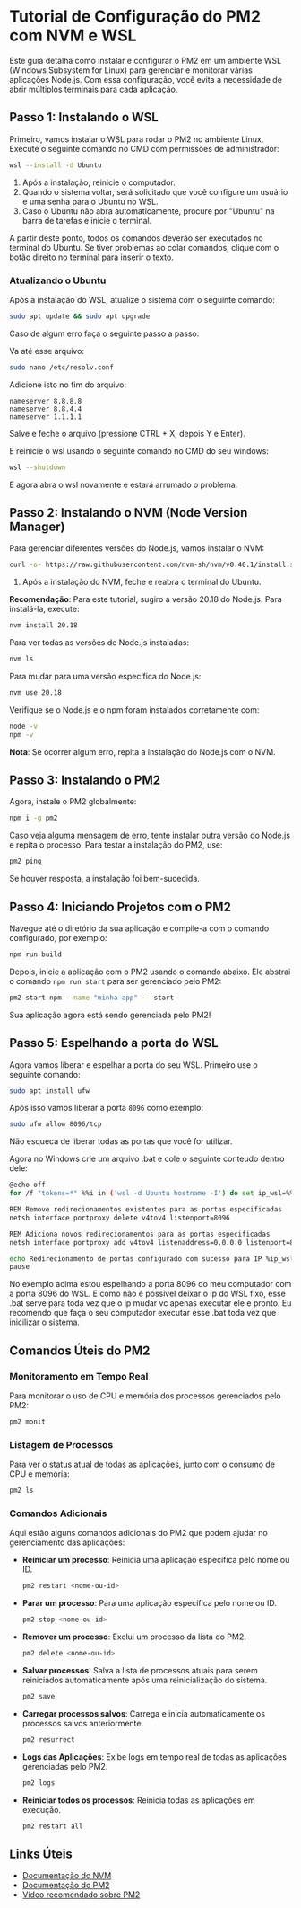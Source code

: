 
# Tutorial de Configuração do PM2 com NVM e WSL

Este guia detalha como instalar e configurar o PM2 em um ambiente WSL (Windows Subsystem for Linux) para gerenciar e monitorar várias aplicações Node.js. Com essa configuração, você evita a necessidade de abrir múltiplos terminais para cada aplicação.

## Passo 1: Instalando o WSL

Primeiro, vamos instalar o WSL para rodar o PM2 no ambiente Linux. Execute o seguinte comando no CMD com permissões de administrador:

```bash
wsl --install -d Ubuntu
```

1. Após a instalação, reinicie o computador.
2. Quando o sistema voltar, será solicitado que você configure um usuário e uma senha para o Ubuntu no WSL.
3. Caso o Ubuntu não abra automaticamente, procure por "Ubuntu" na barra de tarefas e inicie o terminal.

A partir deste ponto, todos os comandos deverão ser executados no terminal do Ubuntu. Se tiver problemas ao colar comandos, clique com o botão direito no terminal para inserir o texto.

### Atualizando o Ubuntu

Após a instalação do WSL, atualize o sistema com o seguinte comando:

```bash
sudo apt update && sudo apt upgrade
```

Caso de algum erro faça o seguinte passo a passo:

Va até esse arquivo:
```bash
sudo nano /etc/resolv.conf
```

Adicione isto no fim do arquivo:

```text
nameserver 8.8.8.8
nameserver 8.8.4.4
nameserver 1.1.1.1
```
Salve e feche o arquivo (pressione CTRL + X, depois Y e Enter).

E reinicie o wsl usando o seguinte comando no CMD do seu windows:

```bash
wsl --shutdown
```

E agora abra o wsl novamente e estará arrumado o problema.

## Passo 2: Instalando o NVM (Node Version Manager)

Para gerenciar diferentes versões do Node.js, vamos instalar o NVM:

```bash
curl -o- https://raw.githubusercontent.com/nvm-sh/nvm/v0.40.1/install.sh | bash
```

1. Após a instalação do NVM, feche e reabra o terminal do Ubuntu.

**Recomendação**: Para este tutorial, sugiro a versão 20.18 do Node.js. Para instalá-la, execute:

```bash
nvm install 20.18
```

Para ver todas as versões de Node.js instaladas:

```bash
nvm ls
```

Para mudar para uma versão específica do Node.js:

```bash
nvm use 20.18
```

Verifique se o Node.js e o npm foram instalados corretamente com:

```bash
node -v
npm -v
```

**Nota**: Se ocorrer algum erro, repita a instalação do Node.js com o NVM.

## Passo 3: Instalando o PM2

Agora, instale o PM2 globalmente:

```bash
npm i -g pm2
```

Caso veja alguma mensagem de erro, tente instalar outra versão do Node.js e repita o processo. Para testar a instalação do PM2, use:

```bash
pm2 ping
```

Se houver resposta, a instalação foi bem-sucedida.

## Passo 4: Iniciando Projetos com o PM2

Navegue até o diretório da sua aplicação e compile-a com o comando configurado, por exemplo:

```bash
npm run build
```

Depois, inicie a aplicação com o PM2 usando o comando abaixo. Ele abstrai o comando `npm run start` para ser gerenciado pelo PM2:

```bash
pm2 start npm --name "minha-app" -- start
```

Sua aplicação agora está sendo gerenciada pelo PM2!

## Passo 5: Espelhando a porta do WSL

Agora vamos liberar e espelhar a porta do seu WSL. Primeiro use o seguinte comando:

```bash
sudo apt install ufw
```

Após isso vamos liberar a porta `8096` como exemplo:

```bash
sudo ufw allow 8096/tcp
```

Não esqueca de liberar todas as portas que você for utilizar.

Agora no Windows crie um arquivo .bat e cole o seguinte conteudo dentro dele:

```bash
@echo off
for /f "tokens=*" %%i in ('wsl -d Ubuntu hostname -I') do set ip_wsl=%%i

REM Remove redirecionamentos existentes para as portas especificadas
netsh interface portproxy delete v4tov4 listenport=8096

REM Adiciona novos redirecionamentos para as portas especificadas
netsh interface portproxy add v4tov4 listenaddress=0.0.0.0 listenport=8096 connectaddress=%ip_wsl% connectport=8096

echo Redirecionamento de portas configurado com sucesso para IP %ip_wsl%
pause

```

No exemplo acima estou espelhando a porta 8096 do meu computador com a porta 8096 do WSL. E como não é possivel deixar o ip do WSL fixo, esse .bat serve para toda vez que o ip mudar vc apenas executar ele e pronto. Eu recomendo que faça o seu computador executar esse .bat toda vez que inicilizar o sistema.

## Comandos Úteis do PM2

### Monitoramento em Tempo Real

Para monitorar o uso de CPU e memória dos processos gerenciados pelo PM2:

```bash
pm2 monit
```

### Listagem de Processos

Para ver o status atual de todas as aplicações, junto com o consumo de CPU e memória:

```bash
pm2 ls
```

### Comandos Adicionais

Aqui estão alguns comandos adicionais do PM2 que podem ajudar no gerenciamento das aplicações:

- **Reiniciar um processo**: Reinicia uma aplicação específica pelo nome ou ID.
  ```bash
  pm2 restart <nome-ou-id>
  ```

- **Parar um processo**: Para uma aplicação específica pelo nome ou ID.
  ```bash
  pm2 stop <nome-ou-id>
  ```

- **Remover um processo**: Exclui um processo da lista do PM2.
  ```bash
  pm2 delete <nome-ou-id>
  ```

- **Salvar processos**: Salva a lista de processos atuais para serem reiniciados automaticamente após uma reinicialização do sistema.
  ```bash
  pm2 save
  ```

- **Carregar processos salvos**: Carrega e inicia automaticamente os processos salvos anteriormente.
  ```bash
  pm2 resurrect
  ```

- **Logs das Aplicações**: Exibe logs em tempo real de todas as aplicações gerenciadas pelo PM2.
  ```bash
  pm2 logs
  ```

- **Reiniciar todos os processos**: Reinicia todas as aplicações em execução.
  ```bash
  pm2 restart all
  ```

## Links Úteis

- [Documentação do NVM](https://github.com/nvm-sh/nvm)
- [Documentação do PM2](https://pm2.keymetrics.io/docs/usage/quick-start/)
- [Vídeo recomendado sobre PM2](https://www.youtube.com/watch?v=zi8qHEL-Ilk)
